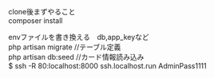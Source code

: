 clone後まずやること<br>
composer install

envファイルを書き換える　db,app_keyなど<br>
php artisan migrate //テーブル定義<br>
php artisan db:seed //カード情報読み込み<br>
$ ssh -R 80:localhost:8000 ssh.localhost.run
AdminPass1111
